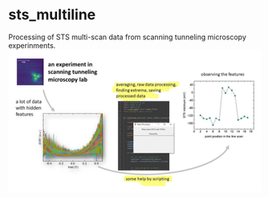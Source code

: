 # sts_multiline
Processing of STS multi-scan data from scanning tunneling microscopy experinments.
![Output figure](https://github.com/andr-nau/sts_multiline/blob/main/how_it_works.JPG "how it works")
